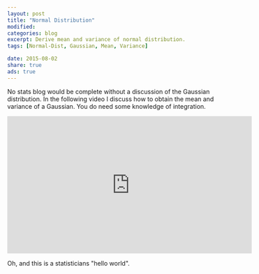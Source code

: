 ```yaml
---
layout: post
title: "Normal Distribution"
modified:
categories: blog
excerpt: Derive mean and variance of normal distribution.
tags: [Normal-Dist, Gaussian, Mean, Variance]

date: 2015-08-02
share: true
ads: true
---
```


No stats blog would be complete without a discussion of the Gaussian distribution. In the following video I discuss how to obtain the mean and variance of a Gaussian. You do need some knowledge of integration.

<iframe width="560" height="315" src="https://www.youtube.com/embed/1Hj9YCz52u8" frameborder="0" allowfullscreen></iframe>

Oh, and this is a statisticians "hello world".
